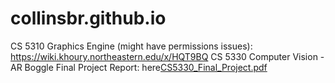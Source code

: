# collinsbr.github.io
CS 5310 Graphics Engine (might have permissions issues): https://wiki.khoury.northeastern.edu/x/HQT9BQ
CS 5330 Computer Vision - AR Boggle Final Project Report: here[CS5330_Final_Project.pdf](https://github.com/collinsbr/collinsbr.github.io/files/10761939/CS5330_Final_Project.pdf)
